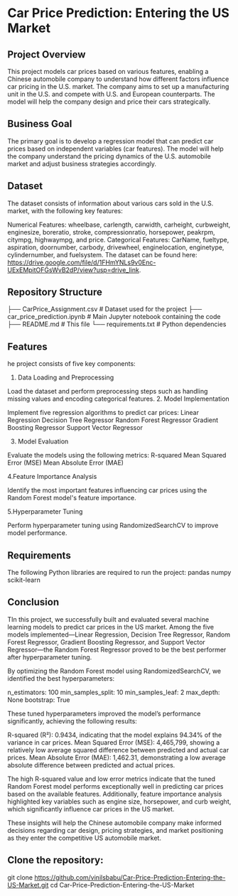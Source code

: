 # Car Price Prediction: Entering the US Market

## Project Overview
This project models car prices based on various features, enabling a Chinese automobile company to understand how different factors influence car pricing in the U.S. market. The company aims to set up a manufacturing unit in the U.S. and compete with U.S. and European counterparts. The model will help the company design and price their cars strategically.

## Business Goal
The primary goal is to develop a regression model that can predict car prices based on independent variables (car features). The model will help the company understand the pricing dynamics of the U.S. automobile market and adjust business strategies accordingly.

## Dataset
The dataset consists of information about various cars sold in the U.S. market, with the following key features:

Numerical Features: wheelbase, carlength, carwidth, carheight, curbweight, enginesize, boreratio, stroke, compressionratio, horsepower, peakrpm, citympg, highwaympg, and price.
Categorical Features: CarName, fueltype, aspiration, doornumber, carbody, drivewheel, enginelocation, enginetype, cylindernumber, and fuelsystem.
The dataset can be found here: https://drive.google.com/file/d/1FHmYNLs9v0Enc-UExEMpitOFGsWvB2dP/view?usp=drive_link.

## Repository Structure
├── CarPrice_Assignment.csv      # Dataset used for the project
├── car_price_prediction.ipynb   # Main Jupyter notebook containing the code
├── README.md                    # This file
└── requirements.txt             # Python dependencies

## Features
he project consists of five key components:

1. Data Loading and Preprocessing

Load the dataset and perform preprocessing steps such as handling missing values and encoding categorical features.
2. Model Implementation

Implement five regression algorithms to predict car prices:
Linear Regression
Decision Tree Regressor
Random Forest Regressor
Gradient Boosting Regressor
Support Vector Regressor

3. Model Evaluation

Evaluate the models using the following metrics:
R-squared
Mean Squared Error (MSE)
Mean Absolute Error (MAE)

4.Feature Importance Analysis

Identify the most important features influencing car prices using the Random Forest model's feature importance.

5.Hyperparameter Tuning

Perform hyperparameter tuning using RandomizedSearchCV to improve model performance.

## Requirements
The following Python libraries are required to run the project:
pandas
numpy
scikit-learn



## Conclusion
TIn this project, we successfully built and evaluated several machine learning models to predict car prices in the US market. Among the five models implemented—Linear Regression, Decision Tree Regressor, Random Forest Regressor, Gradient Boosting Regressor, and Support Vector Regressor—the Random Forest Regressor proved to be the best performer after hyperparameter tuning.

By optimizing the Random Forest model using RandomizedSearchCV, we identified the best hyperparameters:

n_estimators: 100
min_samples_split: 10
min_samples_leaf: 2
max_depth: None
bootstrap: True

These tuned hyperparameters improved the model’s performance significantly, achieving the following results:

R-squared (R²): 0.9434, indicating that the model explains 94.34% of the variance in car prices.
Mean Squared Error (MSE): 4,465,799, showing a relatively low average squared difference between predicted and actual car prices.
Mean Absolute Error (MAE): 1,462.31, demonstrating a low average absolute difference between predicted and actual prices.

The high R-squared value and low error metrics indicate that the tuned Random Forest model performs exceptionally well in predicting car prices based on the available features. Additionally, feature importance analysis highlighted key variables such as engine size, horsepower, and curb weight, which significantly influence car prices in the US market.

These insights will help the Chinese automobile company make informed decisions regarding car design, pricing strategies, and market positioning as they enter the competitive US automobile market.

## Clone the repository:
git clone https://github.com/vinilsbabu/Car-Price-Prediction-Entering-the-US-Market.git
cd Car-Price-Prediction-Entering-the-US-Market
